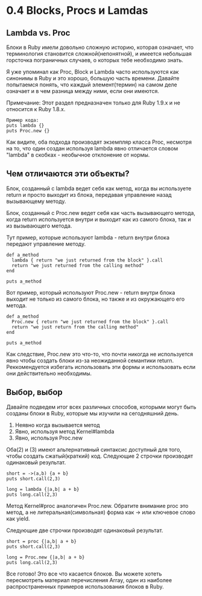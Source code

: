 ﻿#  0.4 Blocks, Procs и Lamdas #

## Lambda vs. Proc ##

Блоки в Ruby имели довольно сложную историю, которая означает, что терминология становится сложной(непонятной), и имеется небольшая горсточка пограничных случаев, о которых тебе необходимо знать.

Я уже упоминал как Proc, Block и Lambda часто используются как синонимы в Ruby и это хорошо, большую часть времени. Давайте попытаемся понять, что каждый элемент(термин) на самом деле означает и в чем разница между ними, если они имеются.

Примечание: Этот раздел предназначен только для Ruby 1.9.x и не относится к Ruby 1.8.x.

	Пример кода:
	puts lambda {}
	puts Proc.new {}

Как видите, оба подхода производят экземпляр класса Proc, несмотря на то, что один создан используя lambda явно отличается словом "lambda" в скобках - необычное отклонение от нормы.

## Чем отличаются эти объекты? ##

Блок, созданный с lambda ведет себя как метод, когда вы используете return и просто выходит из блока, передавая управление назад вызывающему методу.

Блок, созданный с Proc.new ведет себя как часть вызывающего метода, когда return используется внутри и выходит как из самого блока, так и из вызывающего метода.

Тут пример, которые используют lambda - return внутри блока передают управление методу.

	def a_method
	  lambda { return "we just returned from the block" }.call
	  return "we just returned from the calling method"
	end

	puts a_method

Вот пример, который используют Proc.new - return внутри блока выходит не только из самого блока, но также и из окружающего его метода.

	def a_method
	  Proc.new { return "we just returned from the block" }.call
	  return "we just return from the calling method"
	end

	puts a_method

Как следствие, Proc.new это что-то, что почти никогда не используется явно чтобы создать блоки из-за неожиданной семантики return. Реккомендуется избегать использовать эти формы и использовать если они действительно необходимы.

## Выбор, выбор ##

Давайте подведем итог всех различных способов, которыми могут быть созданы блоки в Ruby, которые мы изучили на сегодняшний день.


1. Неявно когда вызывается метод
2. Явно, используя метод Kernel#lambda
3. Явно, используя Proc.new

Оба(2) и (3) имеют альтернативный синтаксис доступный для того, чтобы создать сжатый(краткий) код. Следующие 2 строчки производят одинаковый результат.

	short = ->(a,b) {a + b}
	puts short.call(2,3)

	long = lambda {|a,b| a + b}
	puts long.call(2,3)


Метод Kernel#proc аналогичен Proc.new. Обратите внимание proc это метод, а не литеральная(символьная) форма как -> или ключевое слово как yield.

Следующие две строчки производят одинаковый результат.

	short = proc {|a,b| a + b}
	puts short.call(2,3)

	long = Proc.new {|a,b| a + b}
	puts long.call(2,3)

Все готово!
Это все что касается блоков. Вы можете хотеть пересмотреть материал перечисления Array, один из наиболее распространенных примеров использования блоков в Ruby.




